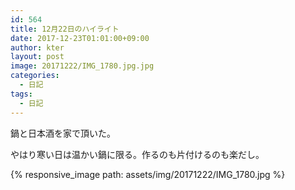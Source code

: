 ```yaml
---
id: 564
title: 12月22日のハイライト
date: 2017-12-23T01:01:00+09:00
author: kter
layout: post
image: 20171222/IMG_1780.jpg.jpg
categories:
  - 日記
tags:
  - 日記
---
```


鍋と日本酒を家で頂いた。

やはり寒い日は温かい鍋に限る。作るのも片付けるのも楽だし。

{% responsive_image path: assets/img/20171222/IMG_1780.jpg %}

